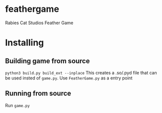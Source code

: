 # feathergame
Rabies Cat Studios Feather Game

# Installing
## Building game from source
```python3 build.py build_ext --inplace```
This creates a .so/.pyd file that can be used insted of `game.py`. Use `FeatherGame.py` as a entry point
## Running from source
Run `game.py`

